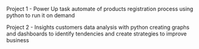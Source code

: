 Project 1 - Power Up
  task automate of products registration process using python to run it on demand

Project 2 - Insights
 customers data analysis with python creating graphs and dashboards to identify tendencies and create strategies to improve business
